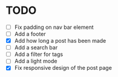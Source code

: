 # TODO

- [ ] Fix padding on nav bar element
- [ ] Add a footer
- [X] Add how long a post has been made
- [ ] Add a search bar
- [ ] Add a filter for tags
- [ ] Add a light mode
- [X] Fix responsive design of the post page
